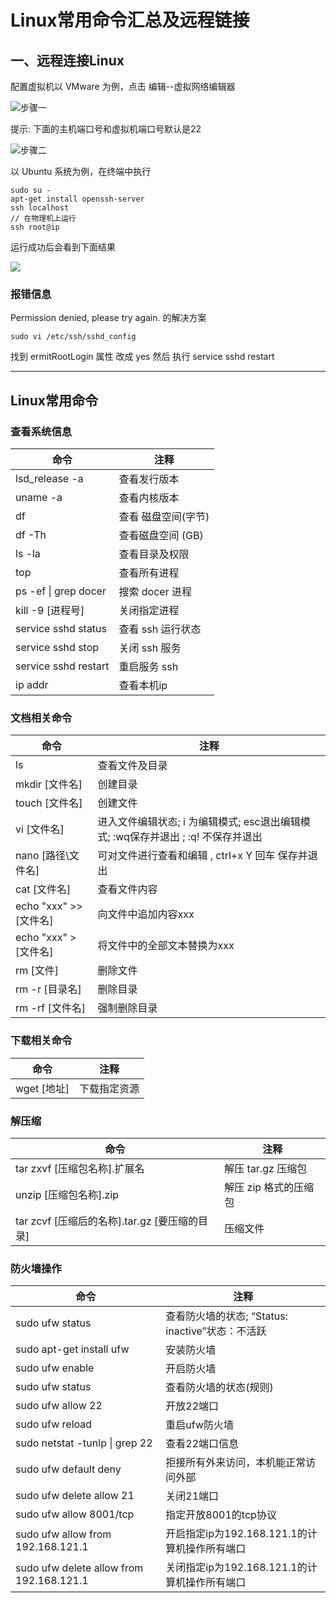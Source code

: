



# Linux常用命令汇总及远程链接

## 一、远程连接Linux

配置虚拟机以 VMware 为例，点击 编辑--虚拟网络编辑器

 ![步骤一](https://s3.bmp.ovh/imgs/2022/02/7e1252d5071a9471.png) 

提示: 下面的主机端口号和虚拟机端口号默认是22 

 ![步骤二](https://s3.bmp.ovh/imgs/2022/02/658ff0d4a92890d8.png) 

以 Ubuntu 系统为例，在终端中执行

```shell
sudo su -
apt-get install openssh-server
ssh localhost
// 在物理机上运行
ssh root@ip
```

运行成功后会看到下面结果

 ![](https://s3.bmp.ovh/imgs/2022/02/2becf3f0f18ccf7c.png) 

### 报错信息  

Permission denied, please try again. 的解决方案

```shell
sudo vi /etc/ssh/sshd_config
```

找到 ermitRootLogin 属性 改成 yes 然后 执行  service sshd restart 

---

## Linux常用命令

### 查看系统信息

| 命令                 | 注释                |
| -------------------- | ------------------- |
| lsd_release -a       | 查看发行版本        |
| uname -a             | 查看内核版本        |
| df                   | 查看 磁盘空间(字节) |
| df -Th               | 查看磁盘空间 (GB)   |
| ls -la               | 查看目录及权限      |
| top                  | 查看所有进程        |
| ps -ef \| grep docer | 搜索 docer 进程     |
| kill -9 [进程号]     | 关闭指定进程        |
| service sshd status  | 查看 ssh 运行状态   |
| service sshd stop    | 关闭 ssh 服务       |
| service sshd restart | 重启服务 ssh        |
| ip addr              | 查看本机ip          |

### 文档相关命令

| 命令                   | 注释                                                         |
| ---------------------- | ------------------------------------------------------------ |
| ls                     | 查看文件及目录                                               |
| mkdir [文件名]         | 创建目录                                                     |
| touch [文件名]         | 创建文件                                                     |
| vi [文件名]            | 进入文件编辑状态; i 为编辑模式; esc退出编辑模式; :wq保存并退出 ; :q! 不保存并退出 |
| nano [路径\文件名]     | 可对文件进行查看和编辑 , ctrl+x  Y 回车 保存并退出           |
| cat [文件名]           | 查看文件内容                                                 |
| echo "xxx" >> [文件名] | 向文件中追加内容xxx                                          |
| echo "xxx" > [文件名]  | 将文件中的全部文本替换为xxx                                  |
| rm [文件]              | 删除文件                                                     |
| rm -r [目录名]         | 删除目录                                                     |
| rm -rf [文件名]        | 强制删除目录                                                 |

### 下载相关命令

| 命令        | 注释         |
| ----------- | ------------ |
| wget [地址] | 下载指定资源 |

### 解压缩

| 命令                                          | 注释                  |
| --------------------------------------------- | --------------------- |
| tar zxvf [压缩包名称].扩展名                  | 解压 tar.gz 压缩包    |
| unzip [压缩包名称].zip                        | 解压 zip 格式的压缩包 |
| tar zcvf [压缩后的名称].tar.gz [要压缩的目录] | 压缩文件              |

### 防火墙操作

| 命令                                     | 注释                                             |
| ---------------------------------------- | ------------------------------------------------ |
| sudo ufw status                          | 查看防火墙的状态; “Status: inactive”状态：不活跃 |
| sudo apt-get install ufw                 | 安装防火墙                                       |
| sudo ufw enable                          | 开启防火墙                                       |
| sudo ufw status                          | 查看防火墙的状态(规则)                           |
| sudo ufw allow 22                        | 开放22端口                                       |
| sudo ufw reload                          | 重启ufw防火墙                                    |
| sudo netstat -tunlp \| grep 22           | 查看22端口信息                                   |
| sudo ufw default deny                    | 拒接所有外来访问，本机能正常访问外部             |
| sudo ufw delete allow 21                 | 关闭21端口                                       |
| sudo ufw allow 8001/tcp                  | 指定开放8001的tcp协议                            |
| sudo ufw allow from 192.168.121.1        | 开启指定ip为192.168.121.1的计算机操作所有端口    |
| sudo ufw delete allow from 192.168.121.1 | 关闭指定ip为192.168.121.1的计算机操作所有端口    |

